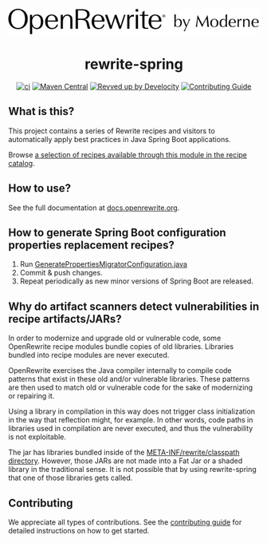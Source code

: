 <p align="center">
  <a href="https://docs.openrewrite.org">
    <picture>
      <source media="(prefers-color-scheme: dark)" srcset="https://github.com/openrewrite/rewrite/raw/main/doc/logo-oss-dark.svg">
      <source media="(prefers-color-scheme: light)" srcset="https://github.com/openrewrite/rewrite/raw/main/doc/logo-oss-light.svg">
      <img alt="OpenRewrite Logo" src="https://github.com/openrewrite/rewrite/raw/main/doc/logo-oss-light.svg" width='600px'>
    </picture>
  </a>
</p>

<div align="center">
  <h1>rewrite-spring</h1>
</div>

<div align="center">

<!-- Keep the gap above this line, otherwise they won't render correctly! -->
[![ci](https://github.com/openrewrite/rewrite-spring/actions/workflows/ci.yml/badge.svg)](https://github.com/openrewrite/rewrite-spring/actions/workflows/ci.yml)
[![Maven Central](https://img.shields.io/maven-central/v/org.openrewrite.recipe/rewrite-spring.svg)](https://mvnrepository.com/artifact/org.openrewrite.recipe/rewrite-spring)
[![Revved up by Develocity](https://img.shields.io/badge/Revved%20up%20by-Develocity-06A0CE?logo=Gradle&labelColor=02303A)](https://ge.openrewrite.org/scans)
[![Contributing Guide](https://img.shields.io/badge/Contributing-Guide-informational)](https://github.com/openrewrite/.github/blob/main/CONTRIBUTING.md)
</div>

## What is this?

This project contains a series of Rewrite recipes and visitors to automatically apply best practices in Java Spring Boot applications.

Browse [a selection of recipes available through this module in the recipe catalog](https://docs.openrewrite.org/recipes/java/spring).

## How to use?

See the full documentation at [docs.openrewrite.org](https://docs.openrewrite.org/).

## How to generate Spring Boot configuration properties replacement recipes?

1. Run [GeneratePropertiesMigratorConfiguration.java](src/test/java/org/openrewrite/java/spring/internal/GeneratePropertiesMigratorConfiguration.java)
2. Commit & push changes.
3. Repeat periodically as new minor versions of Spring Boot are released.

## Why do artifact scanners detect vulnerabilities in recipe artifacts/JARs?

In order to modernize and upgrade old or vulnerable code, some OpenRewrite recipe modules bundle copies of old libraries. Libraries bundled into recipe modules are never executed.

OpenRewrite exercises the Java compiler internally to compile code patterns that exist in these old and/or vulnerable libraries. These patterns are then used to match old or vulnerable code for the sake of modernizing or repairing it.

Using a library in compilation in this way does not trigger class initialization in the way that reflection might, for example. In other words, code paths in libraries used in compilation are never executed, and thus the vulnerability is not exploitable.

The jar has libraries bundled inside of the [META-INF/rewrite/classpath directory](https://github.com/openrewrite/rewrite-spring/tree/main/src/main/resources/META-INF/rewrite/classpath). However, those JARs are not made into a Fat Jar or a shaded library in the traditional sense. It is not possible that by using rewrite-spring that one of those libraries gets called.

## Contributing

We appreciate all types of contributions. See the [contributing guide](https://github.com/openrewrite/.github/blob/main/CONTRIBUTING.md) for detailed instructions on how to get started.

